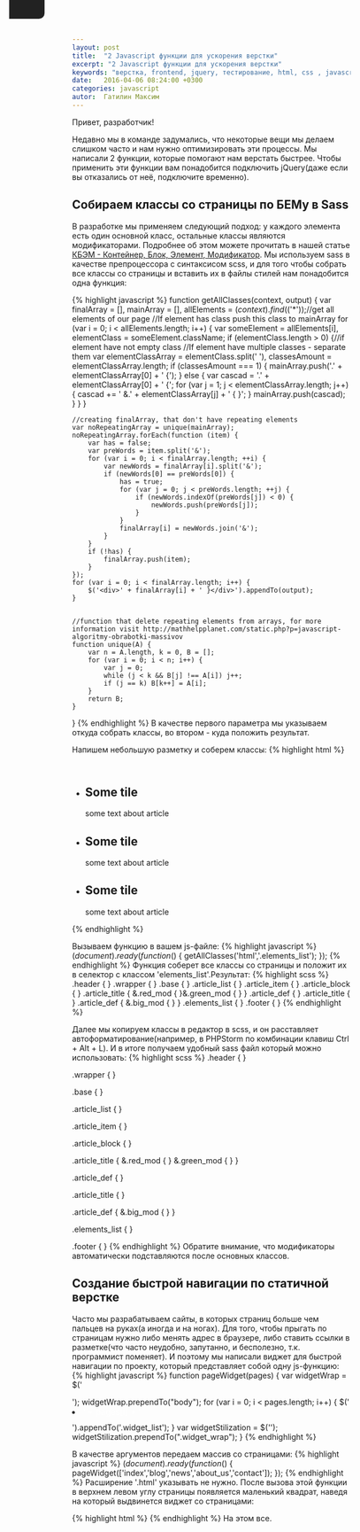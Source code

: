 ```yaml
---
layout: post
title:  "2 Javascript функции для ускорения верстки"
excerpt: "2 Javascript функции для ускорения верстки"
keywords: "верстка, frontend, jquery, тестирование, html, css , javascript"
date:   2016-04-06 08:24:00 +0300
categories: javascript
autor:  Гатилин Максим
---
```

Привет, разработчик!

Недавно мы в команде задумались, что некоторые вещи мы делаем слишком часто и нам нужно оптимизировать эти процессы. Мы написали 2 функции, которые помогают нам верстать быстрее. Чтобы применить эти функции вам понадобится подключить jQuery(даже если вы отказались от неё, подключите временно).

## Собираем классы со страницы по БЕМу в Sass

В разработке мы применяем следующий подход: у каждого элемента есть один основной класс, остальные классы являются модификаторами. Подробнее об этом можете прочитать в нашей статье <a href="http://glivera-team.github.io/structure/2016/02/11/kbem.html" target="_blank">КБЭМ - Контейнер, Блок, Элемент, Модификатор</a>.
Мы используем sass в качестве препроцессора с синтаксисом scss, и для того чтобы собрать все классы со страницы и вставить их в файлы стилей нам понадобится одна функция:


{% highlight javascript %}
function getAllClasses(context, output) {
	var finalArray = [],
		mainArray = [],
		allElements = $(context).find($('*'));//get all elements of our page
	//If element has class push this class to mainArray
	for (var i = 0; i < allElements.length; i++) {
		var someElement = allElements[i],
			elementClass = someElement.className;
		if (elementClass.length > 0) {//if element have not empty class
			//If element have multiple classes - separate them
			var elementClassArray = elementClass.split(' '),
				classesAmount = elementClassArray.length;
			if (classesAmount === 1) {
				mainArray.push('.' + elementClassArray[0] + ' {');
			} else {
				var cascad = '.' + elementClassArray[0] + ' {';
				for (var j = 1; j < elementClassArray.length; j++) {
					cascad += ' &.' + elementClassArray[j] + ' { }';
				}
				mainArray.push(cascad);
			}
		}
	}

	//creating finalArray, that don't have repeating elements
	var noRepeatingArray = unique(mainArray);
	noRepeatingArray.forEach(function (item) {
		var has = false;
		var preWords = item.split('&');
		for (var i = 0; i < finalArray.length; ++i) {
			var newWords = finalArray[i].split('&');
			if (newWords[0] == preWords[0]) {
				has = true;
				for (var j = 0; j < preWords.length; ++j) {
					if (newWords.indexOf(preWords[j]) < 0) {
						newWords.push(preWords[j]);
					}
				}
				finalArray[i] = newWords.join('&');
			}
		}
		if (!has) {
			finalArray.push(item);
		}
	});
	for (var i = 0; i < finalArray.length; i++) {
		$('<div>' + finalArray[i] + ' }</div>').appendTo(output);
	}


	//function that delete repeating elements from arrays, for more information visit http://mathhelpplanet.com/static.php?p=javascript-algoritmy-obrabotki-massivov
	function unique(A) {
		var n = A.length, k = 0, B = [];
		for (var i = 0; i < n; i++) {
			var j = 0;
			while (j < k && B[j] !== A[i]) j++;
			if (j == k) B[k++] = A[i];
		}
		return B;
	}
}
{% endhighlight %}
В качестве первого параметра мы указываем откуда собрать классы, во втором - куда положить результат.

Напишем небольшую разметку и соберем классы:
{% highlight html %}
<!DOCTYPE html>
<html lang="ru">
  <head>
  <!-- content of the head -->
  </head>
  <body>
    <header class="header"></header>
    <div class="wrapper">
      <div class="base">
        <ul class="article_list">
          <li class="article_item">
            <div class="article_block">
              <h2 class="article_title red_mod">Some tile</h2>
              <div class="article_def">
                <p>some text about article</p>
              </div>
            </div>
          </li>
          <li class="article_item">
            <div class="article_block">
              <h2 class="article_title green_mod">Some tile</h2>
              <div class="article_def">
                <p>some text about article</p>
              </div>
            </div>
          </li>
          <li class="article_item">
            <div class="article_block">
              <h2 class="article_title">Some tile</h2>
              <div class="article_def big_mod">
                <p>some text about article</p>
              </div>
            </div>
          </li>
        </ul>
        <div class="elements_list"></div>
      </div>
    </div>
    <footer class="footer"></footer>
  </body>
</html>
{% endhighlight %}

Вызываем функцию в вашем js-файле:
{% highlight javascript %}
$(document).ready(function ($) {
	getAllClasses('html','.elements_list');
});
{% endhighlight %}
Функция соберет все классы со страницы и положит их в селектор с классом 'elements_list'.Результат:
{% highlight scss %}
.header { }
.wrapper { }
.base { }
.article_list { }
.article_item { }
.article_block { }
.article_title { &.red_mod { }&.green_mod { } }
.article_def { }
.article_title { }
.article_def { &.big_mod { } }
.elements_list { }
.footer { }
{% endhighlight %}

Далее мы копируем классы в редактор в scss, и он расставляет автоформатирование(например, в PHPStorm по комбинации клавиш Ctrl + Alt + L). И в итоге получаем удобный sass файл который можно использовать:
{% highlight scss %}
.header {
}

.wrapper {
}

.base {
}

.article_list {
}

.article_item {
}

.article_block {
}

.article_title {
	&.red_mod {
	}
	&.green_mod {
	}
}

.article_def {
}

.article_title {
}

.article_def {
	&.big_mod {
	}
}

.elements_list {
}

.footer {
}
{% endhighlight %}
Обратите внимание, что модификаторы автоматически подставляются после основных классов.

## Создание быстрой навигации по статичной верстке

Часто мы разрабатываем сайты, в которых страниц больше чем пальцев на руках(а иногда и на ногах). Для того, чтобы прыгать по страницам нужно либо менять адрес в браузере, либо ставить ссылки в разметке(что часто неудобно, запутанно, и бесполезно, т.к. программист поменяет). И поэтому мы написали виджет для быстрой навигации по проекту, который представляет собой одну js-функцию:
{% highlight javascript %}
function pageWidget(pages) {
	var widgetWrap = $('<div class="widget_wrap"><ul class="widget_list"></ul></div>');
	widgetWrap.prependTo("body");
	for (var i = 0; i < pages.length; i++) {
		$('<li class="widget_item"><a class="widget_link" href="' + pages[i] + '.html' + '">' + pages[i] + '</a></li>').appendTo('.widget_list');
	}
	var widgetStilization = $('<style>body {position:relative} .widget_wrap{position:absolute;top:0;left:0;z-index:9999;padding:10px 20px;background:#222;border-bottom-right-radius:10px;-webkit-transition:all .3s ease;transition:all .3s ease;-webkit-transform:translate(-100%,0);-ms-transform:translate(-100%,0);transform:translate(-100%,0)}.widget_wrap:after{content:" ";position:absolute;top:0;left:100%;width:24px;height:24px;background:#222 url(data:image/png;base64,iVBORw0KGgoAAAANSUhEUgAAABAAAAAQAgMAAABinRfyAAAABGdBTUEAALGPC/xhBQAAAAxQTFRF////////AAAA////BQBkwgAAAAN0Uk5TxMMAjAd+zwAAACNJREFUCNdjqP///y/DfyBg+LVq1Xoo8W8/CkFYAmwA0Kg/AFcANT5fe7l4AAAAAElFTkSuQmCC) no-repeat 50% 50%;cursor:pointer}.widget_wrap:hover{-webkit-transform:translate(0,0);-ms-transform:translate(0,0);transform:translate(0,0)}.widget_item{padding:0 0 10px}.widget_link{color:#fff;text-decoration:none;font-size:15px;}.widget_link:hover{text-decoration:underline} </style>');
	widgetStilization.prependTo(".widget_wrap");
}
{% endhighlight %}

В качестве аргументов передаем массив со страницами:
{% highlight javascript %}
$(document).ready(function ($) {
	pageWidget(['index','blog','news','about_us','contact']);
});
{% endhighlight %}
Расширение '.html' указывать не нужно. После вызова этой функции в верхнем левом углу страницы появляется маленький квадрат, наведя на который выдвинется виджет со страницами:
<img alt="" src="../../../../i/widgetcss.gif">

{% highlight html %}
{% endhighlight %}
На этом все.
